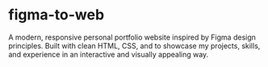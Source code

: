 # figma-to-web
A modern, responsive personal portfolio website inspired by Figma design principles. Built with clean HTML, CSS, and  to showcase my projects, skills, and experience in an interactive and visually appealing way.
